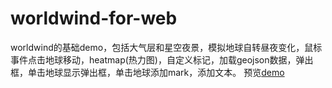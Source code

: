 # worldwind-for-web
worldwind的基础demo，包括大气层和星空夜景，模拟地球自转昼夜变化，鼠标事件点击地球移动，heatmap(热力图)，自定义标记，加载geojson数据，弹出框，单击地球显示弹出框，单击地球添加mark，添加文本。
预览[demo](https://dlhyu.github.io/worldwind-for-web/worldwind/demo/WorldWind.html)

